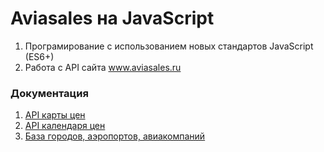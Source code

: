 <h1>Aviasales на JavaScript</h1>

1. Програмирование с использованием новых стандартов JavaScript (ES6+)
2. Работа с API сайта www.aviasales.ru

<h3>Документация</h3>


1. <a href="https://support.travelpayouts.com/hc/ru/articles/203755406-API-%D0%BA%D0%B0%D1%80%D1%82%D1%8B-%D1%86%D0%B5%D0%BD">API карты цен</a>
2. <a href="https://support.travelpayouts.com/hc/ru/articles/203972143-API-%D0%BA%D0%B0%D0%BB%D0%B5%D0%BD%D0%B4%D0%B0%D1%80%D1%8F-%D1%86%D0%B5%D0%BD">API календаря цен</a>
3. <a href="https://support.travelpayouts.com/hc/ru/articles/203956063-%D0%91%D0%B0%D0%B7%D1%8B-IATA">База городов, аэропортов, авиакомпаний</a>
